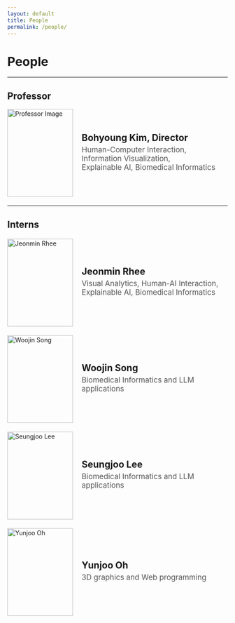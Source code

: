 ```yaml
---
layout: default
title: People
permalink: /people/
---
```


# **People**

---

## Professor
<div style="display: flex; align-items: center; margin-bottom: 20px;">
  <img src="/professor.jpeg" alt="Professor Image" style="width: 150px; height: 200px; margin-right: 20px; object-fit: cover;">
  <div>
    <h3 style="margin: 0; font-size: 21px;">Bohyoung Kim, Director</h3>
    <p style="margin: 5px 0; color: #555; font-size: 17px;">Human-Computer Interaction, Information Visualization,<br>Explainable AI, Biomedical Informatics</p>
  </div>
</div>

---

## Interns
<div style="display: flex; flex-direction: column; gap: 20px; margin-top: 20px;">

  <div style="display: flex; align-items: center;">
    <img src="/jeongmin.jpeg" alt="Jeonmin Rhee" style="width: 150px; height: 200px; margin-right: 20px; object-fit: cover;">
    <div>
      <h4 style="margin: 0; font-size: 21px;">Jeonmin Rhee</h4>
      <p style="margin: 5px 0; color: #555; font-size: 17px;">Visual Analytics, Human-AI Interaction, Explainable AI, Biomedical Informatics</p>
    </div>
  </div>

  <div style="display: flex; align-items: center;">
    <img src="/woojin.jpeg" alt="Woojin Song" style="width: 150px; height: 200px; margin-right: 20px; object-fit: cover;">
    <div>
      <h4 style="margin: 0; font-size: 21px;">Woojin Song</h4>
      <p style="margin: 5px 0; color: #555; font-size: 17px;">Biomedical Informatics and LLM applications</p>
    </div>
  </div>

  <div style="display: flex; align-items: center;">
    <img src="/seungjoo.png" alt="Seungjoo Lee" style="width: 150px; height: 200px; margin-right: 20px; object-fit: cover;">
    <div>
      <h4 style="margin: 0; font-size: 21px;">Seungjoo Lee</h4>
      <p style="margin: 5px 0; color: #555; font-size: 17px;">Biomedical Informatics and LLM applications</p>
    </div>
  </div>

  <div style="display: flex; align-items: center;">
    <img src="/yunjoo.jpeg" alt="Yunjoo Oh" style="width: 150px; height: 200px; margin-right: 20px; object-fit: cover;">
    <div>
      <h4 style="margin: 0; font-size: 21px;">Yunjoo Oh</h4>
      <p style="margin: 5px 0; color: #555; font-size: 17px;">3D graphics and Web programming</p>
    </div>
  </div>

</div>
